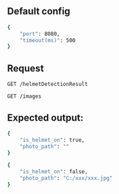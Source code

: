 ## Default config
```sh
{
    "port": 8080,
    "timeout(ms)": 500
}
```

## Request
```http
GET /helmetDetectionResult
```
```http
GET /images
```

## Expected output:
```sh
{
    "is_helmet_on": true,
    "photo_path": ""
}
```
```sh
{
    "is_helmet_on": false,
    "photo_path": "C:/xxx/xxx.jpg"
}
```